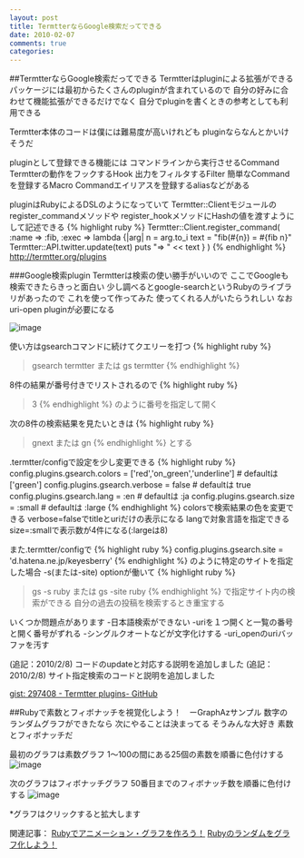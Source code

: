 ```yaml
---
layout: post
title: TermtterならGoogle検索だってできる
date: 2010-02-07
comments: true
categories:
---
```


##TermtterならGoogle検索だってできる
Termtterはpluginによる拡張ができる
パッケージには最初からたくさんのpluginが含まれているので
自分の好みに合わせて機能拡張ができるだけでなく
自分でpluginを書くときの参考としても利用できる

Termtter本体のコードは僕には難易度が高いけれども
pluginならなんとかいけそうだ

pluginとして登録できる機能には
コマンドラインから実行させるCommand
Termtterの動作をフックするHook
出力をフィルタするFilter
簡単なCommandを登録するMacro
Commandエイリアスを登録するaliasなどがある

pluginはRubyによるDSLのようになっていて
Termtter::Clientモジュールのregister_commandメソッドや
register_hookメソッドにHashの値を渡すようにして記述できる
{% highlight ruby %}
Termtter::Client.register_command(
  :name => :fib,
  :exec => lambda {|arg|
    n = arg.to_i
    text = "fib(#{n}) = #{fib n}"
    Termtter::API.twitter.update(text)
    puts "=> " << text
  }
)
{% endhighlight %}
http://termtter.org/plugins

###Google検索plugin
Termtterは検索の使い勝手がいいので
ここでGoogleも検索できたらきっと面白い
少し調べるとgoogle-searchというRubyのライブラリがあったので
これを使って作ってみた
使ってくれる人がいたらうれしい
なおuri-open pluginが必要になる

![image](http://img.f.hatena.ne.jp/images/fotolife/k/keyesberry/20100207/20100207230009.png)


使い方はgsearchコマンドに続けてクエリーを打つ
{% highlight ruby %}
> gsearch termtter または gs termtter
{% endhighlight %}

8件の結果が番号付きでリストされるので
{% highlight ruby %}
> 3
{% endhighlight %}
のように番号を指定して開く

次の8件の検索結果を見たいときは
{% highlight ruby %}
> gnext または gn
{% endhighlight %}
とする

.termtter/configで設定を少し変更できる
{% highlight ruby %}
 config.plugins.gsearch.colors = ['red','on_green','underline']  # defaultは ['green']
 config.plugins.gsearch.verbose = false                  # defaultは true
 config.plugins.gsearch.lang = :en                       # defaultは :ja
 config.plugins.gsearch.size = :small                    # defaultは :large
{% endhighlight %}
colorsで検索結果の色を変更できる
verbose=falseでtitleとuriだけの表示になる
langで対象言語を指定できる
size=:smallで表示数が4件になる(:largeは8)

また.termtter/configで
{% highlight ruby %}
 config.plugins.gsearch.site = 'd.hatena.ne.jp/keyesberry'
{% endhighlight %}
のように特定のサイトを指定した場合 -s(または-site) optionが働いて
{% highlight ruby %}
> gs -s ruby または gs -site ruby
{% endhighlight %}
で指定サイト内の検索ができる
自分の過去の投稿を検索するとき重宝する

いくつか問題点があります
-日本語検索ができない
-uriを１つ開くと一覧の番号と開く番号がずれる
-シングルクオートなどが文字化けする
-uri_openのuriバッファを汚す

(追記：2010/2/8) コードのupdateと対応する説明を追加しました
(追記：2010/2/8) サイト指定検索のコードと説明を追加しました

[gist: 297408 - Termtter plugins- GitHub](http://gist.github.com/297408)

##Rubyで素数とフィボナッチを視覚化しよう！　ーGraphAzサンプル
数字のランダムグラフができたなら
次にやることは決まってる
そうみんな大好き
素数とフィボナッチだ

最初のグラフは素数グラフ
1～100の間にある25個の素数を順番に色付けする
![image](http://img.f.hatena.ne.jp/images/fotolife/k/keyesberry/20100207/20100207132156.gif)


次のグラフはフィボナッチグラフ
50番目までのフィボナッチ数を順番に色付けする
![image](http://img.f.hatena.ne.jp/images/fotolife/k/keyesberry/20100207/20100207144522.gif)


 *グラフはクリックすると拡大します

関連記事：
[Rubyでアニメーション・グラフを作ろう！](/2010/02/03/Ruby/)
[Rubyのランダムをグラフ化しよう！](/2010/02/06/Ruby/)

<script src="http://gist.github.com/296691.js"></script>
